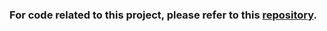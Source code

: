 ### For code related to this project, please refer to this [repository](https://github.com/shinchan1506/AST-Java-logger).